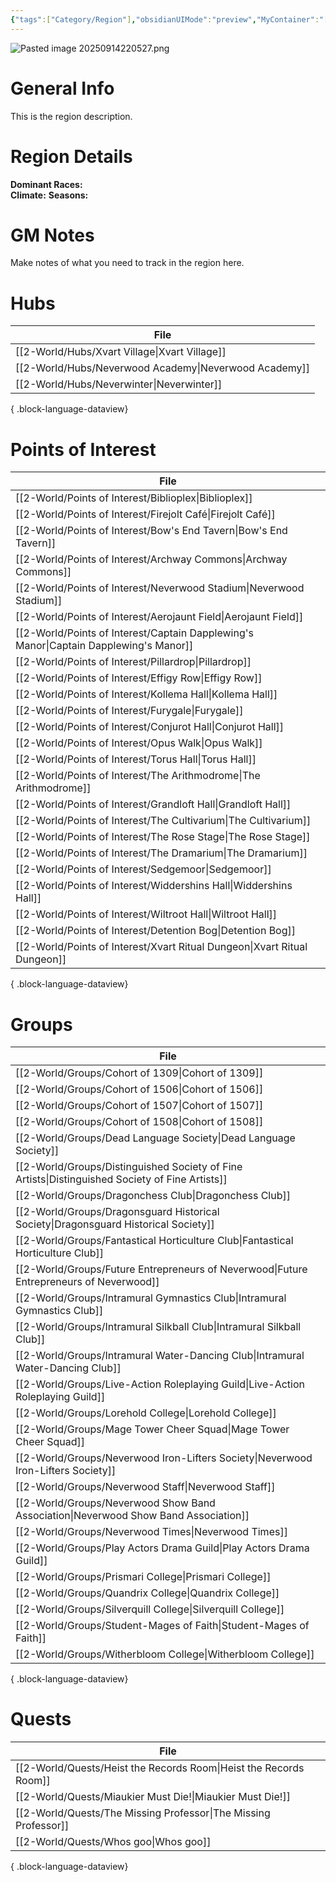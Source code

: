 ```yaml
---
{"tags":["Category/Region"],"obsidianUIMode":"preview","MyContainer":"[[2-World/Continents/Faerûn.md|Faerûn]]","image":"Pasted image 20250914220527.png","dg-publish":true,"dg-path":"World/Regions/Sword Coast.md","permalink":"/world/regions/sword-coast/","dgPassFrontmatter":true,"updated":"2025-09-28T20:19:56.000+01:00"}
---
```




![Pasted image 20250914220527.png](/img/user/z_Assets/Maps/Pasted%20image%2020250914220527.png)
# General Info

This is the region description. 

# Region Details

**Dominant Races:**  
**Climate:** 
**Seasons:**

# GM Notes

Make notes of what you need to track in the region here. 

# Hubs

| File                                                     |
| -------------------------------------------------------- |
| [[2-World/Hubs/Xvart Village\|Xvart Village]]         |
| [[2-World/Hubs/Neverwood Academy\|Neverwood Academy]] |
| [[2-World/Hubs/Neverwinter\|Neverwinter]]             |

{ .block-language-dataview}

# Points of Interest

| File                                                                                     |
| ---------------------------------------------------------------------------------------- |
| [[2-World/Points of Interest/Biblioplex\|Biblioplex]]                                 |
| [[2-World/Points of Interest/Firejolt Café\|Firejolt Café]]                           |
| [[2-World/Points of Interest/Bow's End Tavern\|Bow's End Tavern]]                     |
| [[2-World/Points of Interest/Archway Commons\|Archway Commons]]                       |
| [[2-World/Points of Interest/Neverwood Stadium\|Neverwood Stadium]]                   |
| [[2-World/Points of Interest/Aerojaunt Field\|Aerojaunt Field]]                       |
| [[2-World/Points of Interest/Captain Dapplewing's Manor\|Captain Dapplewing's Manor]] |
| [[2-World/Points of Interest/Pillardrop\|Pillardrop]]                                 |
| [[2-World/Points of Interest/Effigy Row\|Effigy Row]]                                 |
| [[2-World/Points of Interest/Kollema Hall\|Kollema Hall]]                             |
| [[2-World/Points of Interest/Furygale\|Furygale]]                                     |
| [[2-World/Points of Interest/Conjurot Hall\|Conjurot Hall]]                           |
| [[2-World/Points of Interest/Opus Walk\|Opus Walk]]                                   |
| [[2-World/Points of Interest/Torus Hall\|Torus Hall]]                                 |
| [[2-World/Points of Interest/The Arithmodrome\|The Arithmodrome]]                     |
| [[2-World/Points of Interest/Grandloft Hall\|Grandloft Hall]]                         |
| [[2-World/Points of Interest/The Cultivarium\|The Cultivarium]]                       |
| [[2-World/Points of Interest/The Rose Stage\|The Rose Stage]]                         |
| [[2-World/Points of Interest/The Dramarium\|The Dramarium]]                           |
| [[2-World/Points of Interest/Sedgemoor\|Sedgemoor]]                                   |
| [[2-World/Points of Interest/Widdershins Hall\|Widdershins Hall]]                     |
| [[2-World/Points of Interest/Wiltroot Hall\|Wiltroot Hall]]                           |
| [[2-World/Points of Interest/Detention Bog\|Detention Bog]]                           |
| [[2-World/Points of Interest/Xvart Ritual Dungeon\|Xvart Ritual Dungeon]]             |

{ .block-language-dataview}
# Groups

| File                                                                                               |
| -------------------------------------------------------------------------------------------------- |
| [[2-World/Groups/Cohort of 1309\|Cohort of 1309]]                                               |
| [[2-World/Groups/Cohort of 1506\|Cohort of 1506]]                                               |
| [[2-World/Groups/Cohort of 1507\|Cohort of 1507]]                                               |
| [[2-World/Groups/Cohort of 1508\|Cohort of 1508]]                                               |
| [[2-World/Groups/Dead Language Society\|Dead Language Society]]                                 |
| [[2-World/Groups/Distinguished Society of Fine Artists\|Distinguished Society of Fine Artists]] |
| [[2-World/Groups/Dragonchess Club\|Dragonchess Club]]                                           |
| [[2-World/Groups/Dragonsguard Historical Society\|Dragonsguard Historical Society]]             |
| [[2-World/Groups/Fantastical Horticulture Club\|Fantastical Horticulture Club]]                 |
| [[2-World/Groups/Future Entrepreneurs of Neverwood\|Future Entrepreneurs of Neverwood]]         |
| [[2-World/Groups/Intramural Gymnastics Club\|Intramural Gymnastics Club]]                       |
| [[2-World/Groups/Intramural Silkball Club\|Intramural Silkball Club]]                           |
| [[2-World/Groups/Intramural Water-Dancing Club\|Intramural Water-Dancing Club]]                 |
| [[2-World/Groups/Live-Action Roleplaying Guild\|Live-Action Roleplaying Guild]]                 |
| [[2-World/Groups/Lorehold College\|Lorehold College]]                                           |
| [[2-World/Groups/Mage Tower Cheer Squad\|Mage Tower Cheer Squad]]                               |
| [[2-World/Groups/Neverwood Iron-Lifters Society\|Neverwood Iron-Lifters Society]]               |
| [[2-World/Groups/Neverwood Staff\|Neverwood Staff]]                                             |
| [[2-World/Groups/Neverwood Show Band Association\|Neverwood Show Band Association]]             |
| [[2-World/Groups/Neverwood Times\|Neverwood Times]]                                             |
| [[2-World/Groups/Play Actors Drama Guild\|Play Actors Drama Guild]]                             |
| [[2-World/Groups/Prismari College\|Prismari College]]                                           |
| [[2-World/Groups/Quandrix College\|Quandrix College]]                                           |
| [[2-World/Groups/Silverquill College\|Silverquill College]]                                     |
| [[2-World/Groups/Student-Mages of Faith\|Student-Mages of Faith]]                               |
| [[2-World/Groups/Witherbloom College\|Witherbloom College]]                                     |

{ .block-language-dataview}

# Quests

| File                                                                 |
| -------------------------------------------------------------------- |
| [[2-World/Quests/Heist the Records Room\|Heist the Records Room]] |
| [[2-World/Quests/Miaukier Must Die!\|Miaukier Must Die!]]         |
| [[2-World/Quests/The Missing Professor\|The Missing Professor]]   |
| [[2-World/Quests/Whos goo\|Whos goo]]                             |

{ .block-language-dataview}

